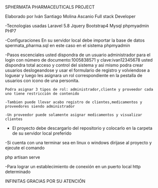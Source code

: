 SPHERMATA PHARMACEUTICALS PROJECT


Elaborado por Iván Santiago Molina Ascanio        Full stack Developer

-Tecnologias usadas
    Laravel 5.8
    Jquery
    Bootstrap4
    Mysql
    phpmyadmin
    PHP7
    
-Configuraciones
  En su servidor local debe importar la base de datos spermata_pharma.sql en este caso en el sistema phpmyadmin
  
-Pasos escenciales
    usted dispondra de un usuario administrador para el login con número de documento:1005838571 y clave:ivan12345678
    usted dispondra total acceso y control del sistema y  asi mismo podra crear usuarios deslogeandose y usar el formulario de registro y volviendose a loguear y luego les asignara un rol correspondiente en la pestalla  de usuarios  con  icono de una personita.
    
    Podra asignar 3 tipos de rol: administrador,cliente y proveedor cada uno tiene restricción de contenido
    
    -Tambien puede llevar acabo registro de clientes,medicamentos y proveedores siendo administrador
    
    -Un proveedor puede solamente asignar medicamentos y visualizar clientes 
 
- El proyecto debe descargarlo del repositorio y colocarlo en la carpeta de su servidor local preferido
 
 
 -Si cuenta con una terminar sea en linux o windows dirijase al proyecto 
 y ejecute el comando
 
 
   php artisan serve
 
 -Para lograr un establecimiento de conexión en un puerto local http determinado
 
 
INFINITAS GRACIAS POR SU ATENCIÓN

    
    
  


